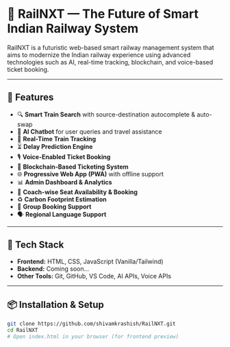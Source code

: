# 🚆 RailNXT — The Future of Smart Indian Railway System

RailNXT is a futuristic web-based smart railway management system that aims to modernize the Indian railway experience using advanced technologies such as AI, real-time tracking, blockchain, and voice-based ticket booking.

---

## 🌟 Features

- 🔍 **Smart Train Search** with source-destination autocomplete & auto-swap
- 🧠 **AI Chatbot** for user queries and travel assistance
- 📍 **Real-Time Train Tracking**
- ⏳ **Delay Prediction Engine**
- 🎙️ **Voice-Enabled Ticket Booking**
- 🔐 **Blockchain-Based Ticketing System**
- 🌐 **Progressive Web App (PWA)** with offline support
- 📊 **Admin Dashboard & Analytics**
- 🧾 **Coach-wise Seat Availability & Booking**
- ♻️ **Carbon Footprint Estimation**
- 👥 **Group Booking Support**
- 🗣️ **Regional Language Support**

---

## 📁 Tech Stack

- **Frontend:** HTML, CSS, JavaScript (Vanilla/Tailwind)
- **Backend:** Coming soon...
- **Other Tools:** Git, GitHub, VS Code, AI APIs, Voice APIs

---

## 📦 Installation & Setup

```bash
git clone https://github.com/shivamkrashish/RailNXT.git
cd RailNXT
# Open index.html in your browser (for frontend preview)
